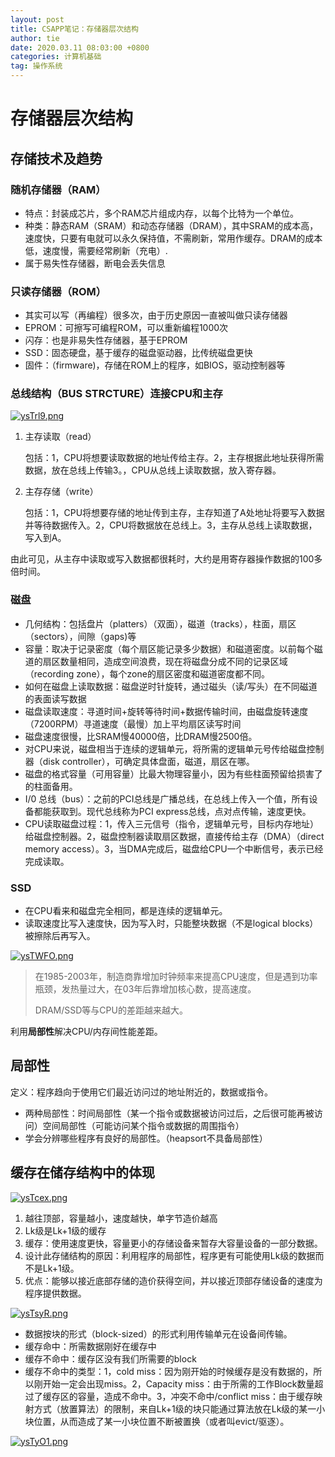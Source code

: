 ```yaml
---
layout: post
title: CSAPP笔记：存储器层次结构
author: tie
date: 2020.03.11 08:03:00 +0800
categories: 计算机基础
tag: 操作系统
---
```

# 存储器层次结构

## 存储技术及趋势

### 随机存储器（RAM）

* 特点：封装成芯片，多个RAM芯片组成内存，以每个比特为一个单位。
* 种类：静态RAM（SRAM）和动态存储器（DRAM），其中SRAM的成本高，速度快，只要有电就可以永久保持值，不需刷新，常用作缓存。DRAM的成本低，速度慢，需要经常刷新（充电）.
* 属于易失性存储器，断电会丢失信息

### 只读存储器（ROM）

* 其实可以写（再编程）很多次，由于历史原因一直被叫做只读存储器
* EPROM：可擦写可编程ROM，可以重新编程1000次
* 闪存：也是非易失性存储器，基于EPROM
* SSD：固态硬盘，基于缓存的磁盘驱动器，比传统磁盘更快
* 固件：（firmware)，存储在ROM上的程序，如BIOS，驱动控制器等

### 总线结构（BUS STRCTURE）连接CPU和主存

[![ysTrl9.png](https://s3.ax1x.com/2021/02/14/ysTrl9.png)](https://imgchr.com/i/ysTrl9)

1. 主存读取（read）

   包括：1，CPU将想要读取数据的地址传给主存。2，主存根据此地址获得所需数据，放在总线上传输3。，CPU从总线上读取数据，放入寄存器。

2. 主存存储（write）

   包括：1，CPU将想要存储的地址传到主存，主存知道了A处地址将要写入数据并等待数据传入。2，CPU将数据放在总线上。3，主存从总线上读取数据，写入到A。

由此可见，从主存中读取或写入数据都很耗时，大约是用寄存器操作数据的100多倍时间。

### 磁盘

* 几何结构：包括盘片（platters）（双面），磁道（tracks），柱面，扇区（sectors），间隙（gaps)等
* 容量：取决于记录密度（每个扇区能记录多少数据）和磁道密度。以前每个磁道的扇区数量相同，造成空间浪费，现在将磁盘分成不同的记录区域（recording zone），每个zone的扇区密度和磁道密度都不同。
* 如何在磁盘上读取数据：磁盘逆时针旋转，通过磁头（读/写头）在不同磁道的表面读写数据
* 磁盘读取速度：寻道时间+旋转等待时间+数据传输时间，由磁盘旋转速度（7200RPM）寻道速度（最慢）加上平均扇区读写时间
* 磁盘速度很慢，比SRAM慢40000倍，比DRAM慢2500倍。
* 对CPU来说，磁盘相当于连续的逻辑单元，将所需的逻辑单元号传给磁盘控制器（disk controller），可确定具体盘面，磁道，扇区在哪。
* 磁盘的格式容量（可用容量）比最大物理容量小，因为有些柱面预留给损害了的柱面备用。
* I/0 总线（bus）：之前的PCI总线是广播总线，在总线上传入一个值，所有设备都能获取到。现代总线称为PCI express总线，点对点传输，速度更快。
* CPU读取磁盘过程：1，传入三元信号（指令，逻辑单元号，目标内存地址）给磁盘控制器。2，磁盘控制器读取扇区数据，直接传给主存（DMA）（direct memory access）。3，当DMA完成后，磁盘给CPU一个中断信号，表示已经完成读取。

### SSD

* 在CPU看来和磁盘完全相同，都是连续的逻辑单元。
* 读取速度比写入速度快，因为写入时，只能整块数据（不是logical blocks）被擦除后再写入。

[![ysTWFO.png](https://s3.ax1x.com/2021/02/14/ysTWFO.png)](https://imgchr.com/i/ysTWFO)

> 在1985-2003年，制造商靠增加时钟频率来提高CPU速度，但是遇到功率瓶颈，发热量过大，在03年后靠增加核心数，提高速度。
>
> DRAM/SSD等与CPU的差距越来越大。

利用**局部性**解决CPU/内存间性能差距。

## 局部性

定义：程序趋向于使用它们最近访问过的地址附近的，数据或指令。

* 两种局部性：时间局部性（某一个指令或数据被访问过后，之后很可能再被访问）空间局部性（可能访问某个指令或数据的周围指令）
* 学会分辨哪些程序有良好的局部性。（heapsort不具备局部性）



## 缓存在储存结构中的体现

[![ysTcex.png](https://s3.ax1x.com/2021/02/14/ysTcex.png)](https://imgchr.com/i/ysTcex)

1. 越往顶部，容量越小，速度越快，单字节造价越高
2. Lk级是Lk+1级的缓存
3. 缓存：使用速度更快，容量更小的存储设备来暂存大容量设备的一部分数据。
4. 设计此存储结构的原因：利用程序的局部性，程序更有可能使用Lk级的数据而不是Lk+1级。
5. 优点：能够以接近底部存储的造价获得空间，并以接近顶部存储设备的速度为程序提供数据。

[![ysTsyR.png](https://s3.ax1x.com/2021/02/14/ysTsyR.png)](https://imgchr.com/i/ysTsyR)

* 数据按块的形式（block-sized）的形式利用传输单元在设备间传输。
* 缓存命中：所需数据刚好在缓存中
* 缓存不命中：缓存区没有我们所需要的block
* 缓存不命中的类型：1，cold miss：因为刚开始的时候缓存是没有数据的，所以刚开始一定会出现miss。2，Capacity miss：由于所需的工作Block数量超过了缓存区的容量，造成不命中。3，冲突不命中/conflict miss：由于缓存映射方式（放置算法）的限制，来自Lk+1级的块只能通过算法放在Lk级的某一小块位置，从而造成了某一小块位置不断被置换（或者叫evict/驱逐）。

[![ysTyO1.png](https://s3.ax1x.com/2021/02/14/ysTyO1.png)](https://imgchr.com/i/ysTyO1)